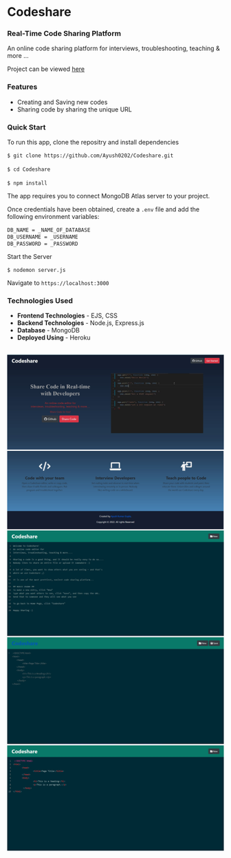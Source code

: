 # Codeshare #

### Real-Time Code Sharing Platform ###

An online code sharing platform for interviews, troubleshooting, teaching & more ...    

Project can be viewed [here](https://codeshareweb.herokuapp.com/)

### Features ##
- Creating and Saving new codes
- Sharing code by sharing the unique URL

### Quick Start ###

To run this app, clone the repositry and install dependencies

```
$ git clone https://github.com/Ayush0202/Codeshare.git

$ cd Codeshare

$ npm install
```

The app requires you to connect MongoDB Atlas server to your project.

Once credentials have been obtained, create a ```.env``` file and add the following environment variables:

```
DB_NAME = _NAME_OF_DATABASE
DB_USERNAME = _USERNAME
DB_PASSWORD = _PASSWORD
```

Start the Server

```
$ nodemon server.js 
```

Navigate to ``` https://localhost:3000 ```


### Technologies Used ###

- **Frontend Technologies** - EJS, CSS
- **Backend Technologies** - Node.js, Express.js
- **Database** - MongoDB
- **Deployed Using** - Heroku

<br>

<img src = "screenshots/pic1.jpg">
<img src = "screenshots/pic2.jpg">
<img src = "screenshots/pic3.jpg">
<img src = "screenshots/pic4.jpg">
<img src = "screenshots/pic5.jpg">
